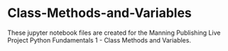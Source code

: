 # Class-Methods-and-Variables
These jupyter notebook files are created for the Manning Publishing Live Project Python Fundamentals 1 - Class Methods and Variables.
